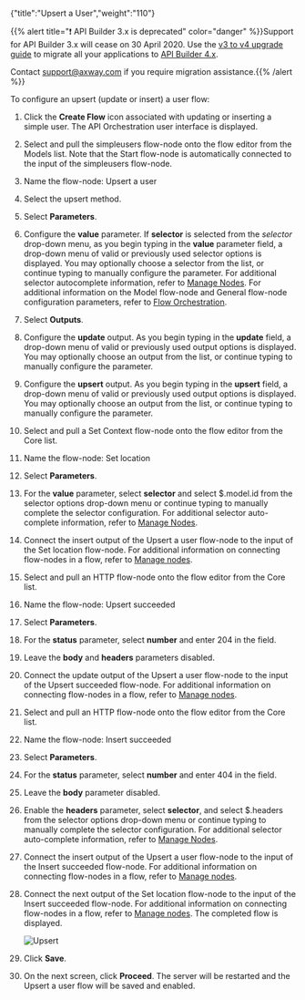 {"title":"Upsert a User","weight":"110"}

{{% alert title="❗️ API Builder 3.x is deprecated" color="danger" %}}Support for API Builder 3.x will cease on 30 April 2020. Use the [v3 to v4 upgrade guide](https://docs.axway.com/bundle/API_Builder_4x_allOS_en/page/api_builder_v3_to_v4_upgrade_guide.html) to migrate all your applications to [API Builder 4.x](https://docs.axway.com/bundle/API_Builder_4x_allOS_en/page/api_builder_getting_started_guide.html).

Contact [support@axway.com](mailto:support@axway.com) if you require migration assistance.{{% /alert %}}

To configure an upsert (update or insert) a user flow:

1. Click the **Create Flow** icon associated with updating or inserting a simple user.
    The API Orchestration user interface is displayed.

2. Select and pull the simpleusers flow-node onto the flow editor from the Models list. Note that the Start flow-node is automatically connected to the input of the simpleusers flow-node.

3. Name the flow-node: Upsert a user

4. Select the upsert method.

5. Select **Parameters**.

6. Configure the **value** parameter. If **selector** is selected from the _selector_ drop-down menu, as you begin typing in the **value** parameter field, a drop-down menu of valid or previously used selector options is displayed. You may optionally choose a selector from the list, or continue typing to manually configure the parameter. For additional selector autocomplete information, refer to [Manage Nodes](/docs/appc/Axway_API_Builder/API_Builder/API_Builder_Developer_Guide/API_Builder_Flows/Manage_Nodes/). For additional information on the Model flow-node and General flow-node configuration parameters, refer to [Flow Orchestration](/docs/appc/Axway_API_Builder/API_Builder/API_Builder_Developer_Guide/API_Builder_Flows/Flow_Orchestration/).

7. Select **Outputs**.

8. Configure the **update** output. As you begin typing in the **update** field, a drop-down menu of valid or previously used output options is displayed. You may optionally choose an output from the list, or continue typing to manually configure the parameter.

9. Configure the **upsert** output. As you begin typing in the **upsert** field, a drop-down menu of valid or previously used output options is displayed. You may optionally choose an output from the list, or continue typing to manually configure the parameter.

10. Select and pull a Set Context flow-node onto the flow editor from the Core list.

11. Name the flow-node: Set location

12. Select **Parameters**.

13. For the **value** parameter, select **selector** and select $.model.id from the selector options drop-down menu or continue typing to manually complete the selector configuration. For additional selector auto-complete information, refer to [Manage Nodes](/docs/appc/Axway_API_Builder/API_Builder/API_Builder_Developer_Guide/API_Builder_Flows/Manage_Nodes/).

14. Connect the insert output of the Upsert a user flow-node to the input of the Set location flow-node. For additional information on connecting flow-nodes in a flow, refer to [Manage nodes](/docs/appc/Axway_API_Builder/API_Builder/API_Builder_Developer_Guide/API_Builder_Flows/Manage_Nodes/).

15. Select and pull an HTTP flow-node onto the flow editor from the Core list.

16. Name the flow-node: Upsert succeeded

17. Select **Parameters**.

18. For the **status** parameter, select **number** and enter 204 in the field.

19. Leave the **body** and **headers** parameters disabled.

20. Connect the update output of the Upsert a user flow-node to the input of the Upsert succeeded flow-node. For additional information on connecting flow-nodes in a flow, refer to [Manage nodes](/docs/appc/Axway_API_Builder/API_Builder/API_Builder_Developer_Guide/API_Builder_Flows/Manage_Nodes/).

21. Select and pull an HTTP flow-node onto the flow editor from the Core list.

22. Name the flow-node: Insert succeeded

23. Select **Parameters**.

24. For the **status** parameter, select **number** and enter 404 in the field.

25. Leave the **body** parameter disabled.

26. Enable the **headers** parameter, select **selector**, and select $.headers from the selector options drop-down menu or continue typing to manually complete the selector configuration. For additional selector auto-complete information, refer to [Manage Nodes](/docs/appc/Axway_API_Builder/API_Builder/API_Builder_Developer_Guide/API_Builder_Flows/Manage_Nodes/).

27. Connect the insert output of the Upsert a user flow-node to the input of the Insert succeeded flow-node. For additional information on connecting flow-nodes in a flow, refer to [Manage nodes](/docs/appc/Axway_API_Builder/API_Builder/API_Builder_Developer_Guide/API_Builder_Flows/Manage_Nodes/).

28. Connect the next output of the Set location flow-node to the input of the Insert succeeded flow-node. For additional information on connecting flow-nodes in a flow, refer to [Manage nodes](/docs/appc/Axway_API_Builder/API_Builder/API_Builder_Developer_Guide/API_Builder_Flows/Manage_Nodes/). The completed flow is displayed.

    ![Upsert](/Images/appc/download/attachments/52298583/Upsert.png)
29. Click **Save**.

30. On the next screen, click **Proceed**. The server will be restarted and the Upsert a user flow will be saved and enabled.
